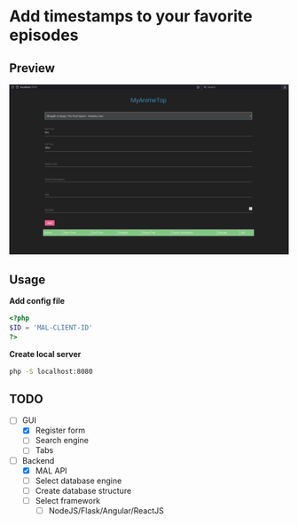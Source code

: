 # Add timestamps to your favorite episodes

## Preview
![webpage](_preview/preview.png)
## Usage
**Add config file**
```php
<?php
$ID = 'MAL-CLIENT-ID'
?>
```
**Create local server**
```bash
php -S localhost:8080
```


## TODO
- [ ] GUI
    - [X] Register form
    - [ ] Search engine
    - [ ] Tabs
- [ ] Backend
    - [X] MAL API
    - [ ] Select database engine
    - [ ] Create database structure
    - [ ] Select framework
        - [ ] NodeJS/Flask/Angular/ReactJS
